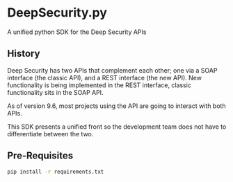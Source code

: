 # DeepSecurity.py

A unified python SDK for the Deep Security APIs

## History

Deep Security has two APIs that complement each other; one via a SOAP interface (the classic API), and a REST interface (the new API). New functionality is being implemented in the REST interface, classic functionality sits in the SOAP API.

As of version 9.6, most projects using the API are going to interact with both APIs.

This SDK presents a unified front so the development team does not have to differentiate between the two.

## Pre-Requisites

```bash
pip install -r requirements.txt
```